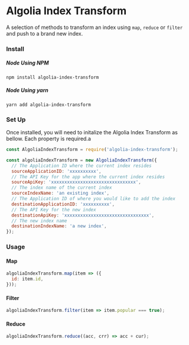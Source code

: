 # Algolia Index Transform

A selection of methods to transform an index using `map`, `reduce` or `filter` and push to a brand new index.

### Install

##### Node Using NPM
`npm install algolia-index-transform`

##### Node Using yarn
`yarn add algolia-index-transform`

### Set Up

Once installed, you will need to initalize the Algolia Index Transform as bellow. Each property is required.a

```js
const AlgoliaIndexTransform = require('algolia-index-transform');

const algoliaIndexTransform = new AlgoliaIndexTransform({
  // The Application ID where the current index resides
  sourceApplicationID: 'xxxxxxxxxx',
  // The API Key for the app where the current index resides
  sourceApiKey: 'xxxxxxxxxxxxxxxxxxxxxxxxxxxxxxxx',
  // The index name of the current index
  sourceIndexName: 'an existing index',
  // The Application ID of where you would like to add the index
  destinationApplicationID: 'xxxxxxxxxx',
  // The API Key for the new index
  destinationApiKey: 'xxxxxxxxxxxxxxxxxxxxxxxxxxxxxxxx',
  // The new index name
  destinationIndexName: 'a new index',
});
```

### Usage

#### Map
```js
algoliaIndexTransform.map(item => ({
  id: item.id,
}));
```

#### Filter
```js
algoliaIndexTransform.filter(item => item.popular === true);
```

#### Reduce
```js
algoliaIndexTransform.reduce((acc, crr) => acc + cur);
```
